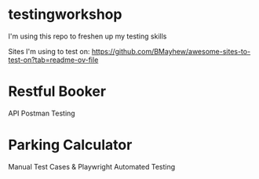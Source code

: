 # testingworkshop

I'm using this repo to freshen up my testing skills

Sites I'm using to test on:
https://github.com/BMayhew/awesome-sites-to-test-on?tab=readme-ov-file

# Restful Booker

API Postman Testing

# Parking Calculator

Manual Test Cases & Playwright Automated Testing